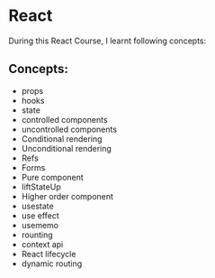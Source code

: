# React
During this React Course, I learnt following concepts:

## Concepts:

* props
* hooks
* state
* controlled components
* uncontrolled components
* Conditional rendering
* Unconditional rendering
* Refs
* Forms
* Pure component
* liftStateUp
* Higher order component
* usestate
* use effect
* usememo
* rounting
* context api
* React lifecycle
* dynamic routing

